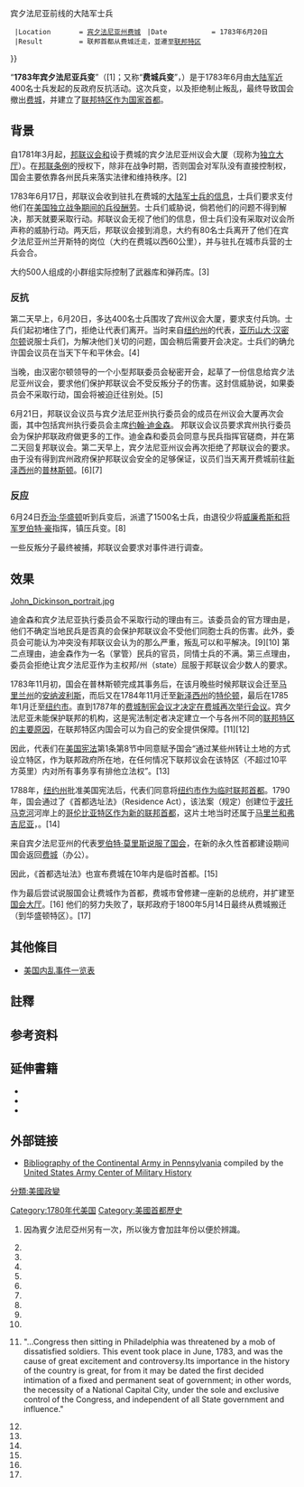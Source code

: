 宾夕法尼亚前线的大陆军士兵

` |Location       = `[`宾夕法尼亚州`](../Page/宾夕法尼亚州.md "wikilink")[`费城`](https://zh.wikipedia.org/wiki/费城 "wikilink")
` |Date           = 1783年6月20日`
` |Result         = 联邦首都从费城迁走，並遷至`[`联邦特区`](https://zh.wikipedia.org/wiki/華盛頓特區 "wikilink")

}}

“**1783年宾夕法尼亚兵变**”（\[1\]；又称“**费城兵变**”，）是于1783年6月由[大陆军近](https://zh.wikipedia.org/wiki/大陆军 "wikilink")400名士兵发起的反政府反抗活动。这次兵变，以及拒绝制止叛乱，最终导致国会撤出[费城](https://zh.wikipedia.org/wiki/费城 "wikilink")，并建立了[联邦特区作为国家首都](../Page/华盛顿哥伦比亚特区.md "wikilink")。

## 背景

自1781年3月起，[邦联议会和](../Page/大陆会议.md "wikilink")设于费城的宾夕法尼亚州议会大厦（现称为[独立大厅](https://zh.wikipedia.org/wiki/独立大厅 "wikilink")）。在[邦联条例](../Page/邦联条例.md "wikilink")的授权下，除非在战争时期，否则国会对军队没有直接控制权，国会主要依靠各州民兵来落实法律和维持秩序。\[2\]

1783年6月17日，邦联议会收到驻扎在费城的[大陆军士兵的信息](https://zh.wikipedia.org/wiki/大陆军 "wikilink")，士兵们要求支付他们在[美国独立战争期间的兵役酬劳](https://zh.wikipedia.org/wiki/美国独立战争 "wikilink")。士兵们威胁说，倘若他们的问题不得到解决，那天就要采取行动。邦联议会无视了他们的信息，但士兵们没有采取对议会所声称的威胁行动。两天后，邦联议会接到消息，大约有80名士兵离开了他们在宾夕法尼亚州兰开斯特的岗位（大约在费城以西60公里），并与驻扎在城市兵营的士兵会合。

大约500人组成的小群组实际控制了武器库和弹药库。\[3\]

### 反抗

第二天早上，6月20日，多达400名士兵围攻了宾州议会大厦，要求支付兵饷。士兵们起初堵住了门，拒绝让代表们离开。当时来自[纽约州](../Page/纽约州.md "wikilink")的代表，[亚历山大·汉密尔顿](../Page/亚历山大·汉密尔顿.md "wikilink")说服士兵们，为解决他们关切的问题，国会稍后需要开会决定。士兵们的确允许国会议员在当天下午和平休会。\[4\]

当晚，由汉密尔顿领导的一个小型邦联委员会秘密开会，起草了一份信息给宾夕法尼亚州议会，要求他们保护邦联议会不受反叛分子的伤害。这封信威胁说，如果委员会不采取行动，国会将被迫迁往别处。\[5\]

6月21日，邦联议会议员与宾夕法尼亚州执行委员会的成员在州议会大厦再次会面，其中包括宾州执行委员会主席[约翰·迪金森](../Page/约翰·迪金森.md "wikilink")。 邦联议会议员要求宾州执行委员会为保护邦联政府做更多的工作。迪金森和委员会同意与民兵指挥官磋商，并在第二天回复邦联议会。第二天早上，宾夕法尼亚州议会再次拒绝了邦联议会的要求。由于没有得到宾州政府保护邦联议会安全的足够保证，议员们当天离开费城前往[新泽西州](../Page/新泽西州.md "wikilink")的[普林斯顿](https://zh.wikipedia.org/wiki/普林斯顿 "wikilink")。\[6\]\[7\]

### 反应

6月24日[乔治·华盛顿](../Page/乔治·华盛顿.md "wikilink")听到兵变后，派遣了1500名士兵，由退役少将[威廉希斯和将军](https://zh.wikipedia.org/wiki/威廉希斯 "wikilink")[罗伯特·豪](../Page/罗伯特·豪.md "wikilink")指挥，镇压兵变。\[8\]

一些反叛分子最终被捕，邦联议会要求对事件进行调查。

## 效果

[John_Dickinson_portrait.jpg](https://zh.wikipedia.org/wiki/File:John_Dickinson_portrait.jpg "fig:John_Dickinson_portrait.jpg")

迪金森和宾夕法尼亚执行委员会不采取行动的理由有三。该委员会的官方理由是，他们不确定当地民兵是否真的会保护邦联议会不受他们同胞士兵的伤害。此外，委员会可能认为冲突没有邦联议会认为的那么严重，叛乱可以和平解决。\[9\]\[10\] 第二点理由，迪金森作为一名（掌管）民兵的官员，同情士兵的不满。第三点理由，委员会拒绝让宾夕法尼亚作为主权邦/州（state）屈服于邦联议会少数人的要求。

1783年11月初，国会在普林斯顿完成其事务后，在该月晚些时候邦联议会迁至[马里兰州](../Page/马里兰州.md "wikilink")的[安纳波利斯](../Page/安纳波利斯.md "wikilink")，而后又在1784年11月迁至[新泽西州](../Page/新泽西州.md "wikilink")的[特伦顿](https://zh.wikipedia.org/wiki/特伦顿 "wikilink")，最后在1785年1月迁至[纽约市](https://zh.wikipedia.org/wiki/纽约市 "wikilink")。直到1787年的[费城制宪会议才决定在费城再次举行会议](https://zh.wikipedia.org/wiki/费城制宪会议 "wikilink")。宾夕法尼亚未能保护联邦的机构，这是宪法制定者决定建立一个与各州不同的[联邦特区的主要原因](https://zh.wikipedia.org/wiki/联邦特区 "wikilink")，在联邦特区内国会可以为自己的安全提供保障。\[11\]\[12\]

因此，代表们在[美国宪法](../Page/美国宪法.md "wikilink")第1条第8节中同意赋予国会“通过某些州转让土地的方式设立特区，作为联邦政府所在地，在任何情况下联邦议会在该特区（不超过10平方英里）内对所有事务享有排他立法权”。\[13\]

1788年，[纽约州](../Page/纽约州.md "wikilink")批准美国宪法后，代表们同意将[纽约市作为临时联邦首都](https://zh.wikipedia.org/wiki/纽约市 "wikilink")。1790年，国会通过了《首都选址法》（Residence Act），该法案（规定）创建位于[波托马克河](../Page/波托马克河.md "wikilink")河岸上的[哥伦比亚特区作为新的联邦首都](https://zh.wikipedia.org/wiki/哥伦比亚特区 "wikilink")，这片土地当时还属于[马里兰和](https://zh.wikipedia.org/wiki/马里兰 "wikilink")[弗吉尼亚](https://zh.wikipedia.org/wiki/弗吉尼亚 "wikilink")，。\[14\]

来自宾夕法尼亚州的代表[罗伯特·莫里斯说服了国会](https://zh.wikipedia.org/wiki/罗伯特·莫里斯 "wikilink")，在新的永久性首都建设期间国会返回[费城](https://zh.wikipedia.org/wiki/费城 "wikilink")（办公）。

因此，《首都选址法》也宣布费城在10年内是临时首都。\[15\]

作为最后尝试说服国会让费城作为首都，费城市曾修建一座新的总统府，并扩建至[国会大厅](https://zh.wikipedia.org/wiki/国会大厅 "wikilink")。\[16\] 他们的努力失败了，联邦政府于1800年5月14日最终从费城搬迁（到华盛顿特区）。\[17\]

## 其他條目

  - [美国内乱事件一览表](https://zh.wikipedia.org/wiki/美国内乱事件一览表 "wikilink")

## 註釋

## 参考资料

## 延伸書籍

  -
  -
  -
## 外部链接

  - [Bibliography of the Continental Army in Pennsylvania](https://web.archive.org/web/20100608052649/http://www.history.army.mil/reference/revbib/pa.htm) compiled by the [United States Army Center of Military History](https://zh.wikipedia.org/wiki/United_States_Army_Center_of_Military_History "wikilink")

[分類:美國政變](https://zh.wikipedia.org/wiki/分類:美國政變 "wikilink")

[Category:1780年代美国](https://zh.wikipedia.org/wiki/Category:1780年代美国 "wikilink") [Category:美國首都歷史](https://zh.wikipedia.org/wiki/Category:美國首都歷史 "wikilink")

1.  因為賓夕法尼亞州另有一次，所以後方會加註年份以便於辨識。

2.

3.

4.

5.
6.
7.
8.

9.
10.
11.  "...Congress then sitting in Philadelphia was threatened by a mob of dissatisfied soldiers. This event took place in June, 1783, and was the cause of great excitement and controversy.Its importance in the history of the country is great, for from it may be dated the first decided intimation of a fixed and permanent seat of government; in other words, the necessity of a National Capital City, under the sole and exclusive control of the Congress, and independent of all State government and influence."

12.

13.

14.

15.

16.
17.